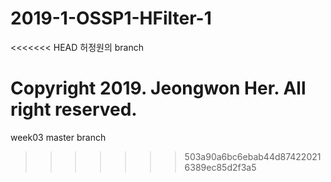 ﻿# 2019-1-OSSP1-HFilter-1

<<<<<<< HEAD
허정원의 branch

Copyright 2019. Jeongwon Her. All right reserved.
=======
week03 master branch
>>>>>>> 503a90a6bc6ebab44d874220216389ec85d2f3a5
